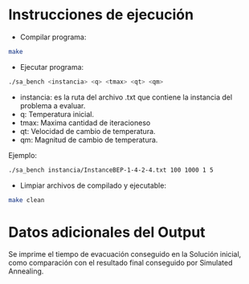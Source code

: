 # Instrucciones de ejecución

- Compilar programa:
```bash
make
```

- Ejecutar programa:
```bash
./sa_bench <instancia> <q> <tmax> <qt> <qm>
```

- instancia: es la ruta del archivo .txt que contiene la instancia del problema a evaluar.
- q: Temperatura inicial.
- tmax: Maxima cantidad de iteracioneso
- qt: Velocidad de cambio de temperatura.
- qm: Magnitud de cambio de temperatura.

Ejemplo:
```bash
./sa_bench instancia/InstanceBEP-1-4-2-4.txt 100 1000 1 5
```

- Limpiar archivos de compilado y ejecutable:
```bash
make clean
```

# Datos adicionales del Output
Se imprime el tiempo de evacuación conseguido en la Solución inicial, como comparación con el resultado final conseguido por Simulated Annealing.

